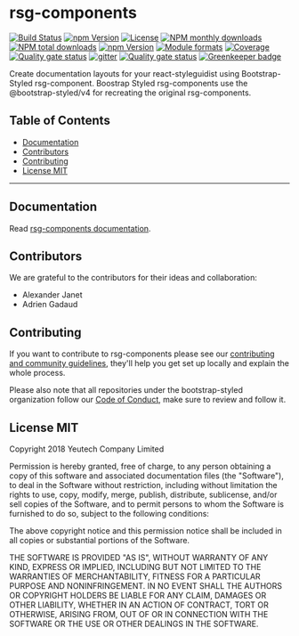 # rsg-components

[![Build Status](https://travis-ci.org/bootstrap-styled/rsg-components.svg?branch=master)](https://travis-ci.org/bootstrap-styled/rsg-components) [![npm Version](https://img.shields.io/npm/v/@bootstrap-styled/rsg-components.svg?style=flat)](https://www.npmjs.com/package/@bootstrap-styled/rsg-components) [![License](https://img.shields.io/npm/l/@bootstrap-styled/rsg-components.svg?style=flat)](https://www.npmjs.com/package/@bootstrap-styled/rsg-components) [![NPM monthly downloads](https://img.shields.io/npm/dm/@bootstrap-styled/rsg-components.svg?style=flat)](https://npmjs.org/package/@bootstrap-styled/rsg-components) [![NPM total downloads](https://img.shields.io/npm/dt/@bootstrap-styled/rsg-components.svg?style=flat)](https://npmjs.org/package/@bootstrap-styled/rsg-components) [![npm Version](https://img.shields.io/node/v/@bootstrap-styled/rsg-components.svg?style=flat)](https://www.npmjs.com/package/@bootstrap-styled/rsg-components) [![Module formats](https://img.shields.io/badge/module%20formats-umd%2C%20cjs%2C%20esm-green.svg?style=flat)](https://www.npmjs.com/package/@bootstrap-styled/rsg-components)
[![Coverage](https://sonarcloud.io/api/project_badges/measure?project=com.github.bootstrap-styled.rsg-components&metric=coverage)](https://sonarcloud.io/dashboard?id=com.github.bootstrap-styled.rsg-components) [![Quality gate status](https://sonarcloud.io/api/project_badges/measure?project=com.github.bootstrap-styled.rsg-components&metric=alert_status)](https://sonarcloud.io/dashboard?id=com.github.bootstrap-styled.rsg-components)
[![gitter](https://badges.gitter.im/bootstrap-styled/bootstrap-styled.svg)](https://gitter.im/bootstrap-styled)
[![Quality gate status](https://sonarcloud.io/api/project_badges/measure?project=com.github.bootstrap-styled.rsg-components&metric=alert_status)](https://sonarcloud.io/dashboard?id=com.github.bootstrap-styled.rsg-components) [![Greenkeeper badge](https://badges.greenkeeper.io/bootstrap-styled/rsg-components.svg)](https://greenkeeper.io/)

Create documentation layouts for your react-styleguidist using Bootstrap-Styled rsg-component. Boostrap Styled rsg-components use the @bootstrap-styled/v4 for recreating the original rsg-components.


## Table of Contents

  - [Documentation](#documentation)
  - [Contributors](#contributors)
  - [Contributing](#contributing)
  - [License MIT](#license-mit)

---

## Documentation

Read [rsg-components documentation](https://bootstrap-styled.github.io/rsg-components).

## Contributors

We are grateful to the contributors for their ideas and collaboration:
- Alexander Janet
- Adrien Gadaud


## Contributing

If you want to contribute to rsg-components please see our [contributing and community guidelines](https://github.com/bootstrap-styled/rsg-components/blob/master/CONTRIBUTING.md), they\'ll help you get set up locally and explain the whole process.

Please also note that all repositories under the bootstrap-styled organization follow our [Code of Conduct](https://github.com/bootstrap-styled/rsg-components/blob/master/CODE_OF_CONDUCT.md), make sure to review and follow it.

## License MIT

Copyright 2018 Yeutech Company Limited

Permission is hereby granted, free of charge, to any person obtaining a copy of this software and associated documentation files (the "Software"), to deal in the Software without restriction, including without limitation the rights to use, copy, modify, merge, publish, distribute, sublicense, and/or sell copies of the Software, and to permit persons to whom the Software is furnished to do so, subject to the following conditions:

The above copyright notice and this permission notice shall be included in all copies or substantial portions of the Software.

THE SOFTWARE IS PROVIDED "AS IS", WITHOUT WARRANTY OF ANY KIND, EXPRESS OR IMPLIED, INCLUDING BUT NOT LIMITED TO THE WARRANTIES OF MERCHANTABILITY, FITNESS FOR A PARTICULAR PURPOSE AND NONINFRINGEMENT. IN NO EVENT SHALL THE AUTHORS OR COPYRIGHT HOLDERS BE LIABLE FOR ANY CLAIM, DAMAGES OR OTHER LIABILITY, WHETHER IN AN ACTION OF CONTRACT, TORT OR OTHERWISE, ARISING FROM, OUT OF OR IN CONNECTION WITH THE SOFTWARE OR THE USE OR OTHER DEALINGS IN THE SOFTWARE.

